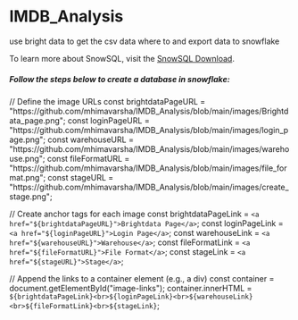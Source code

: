 # IMDB_Analysis
<p>use bright data  to get the csv data where to and export data to snowflake</p>
<p>To learn more about SnowSQL, visit the <a href="https://developers.snowflake.com/snowsql/">SnowSQL Download</a>.</p>
<h5>Follow the steps below to create a database in snowflake:</h5>
// Define the image URLs
const brightdataPageURL = "https://github.com/mhimavarsha/IMDB_Analysis/blob/main/images/Brightdata_page.png";
const loginPageURL = "https://github.com/mhimavarsha/IMDB_Analysis/blob/main/images/login_page.png";
const warehouseURL = "https://github.com/mhimavarsha/IMDB_Analysis/blob/main/images/warehouse.png";
const fileFormatURL = "https://github.com/mhimavarsha/IMDB_Analysis/blob/main/images/file_format.png";
const stageURL = "https://github.com/mhimavarsha/IMDB_Analysis/blob/main/images/create_stage.png";

// Create anchor tags for each image
const brightdataPageLink = `<a href="${brightdataPageURL}">Brightdata Page</a>`;
const loginPageLink = `<a href="${loginPageURL}">Login Page</a>`;
const warehouseLink = `<a href="${warehouseURL}">Warehouse</a>`;
const fileFormatLink = `<a href="${fileFormatURL}">File Format</a>`;
const stageLink = `<a href="${stageURL}">Stage</a>`;

// Append the links to a container element (e.g., a div)
const container = document.getElementById("image-links");
container.innerHTML = `${brightdataPageLink}<br>${loginPageLink}<br>${warehouseLink}<br>${fileFormatLink}<br>${stageLink}`;

